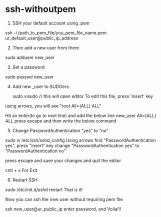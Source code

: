 # ssh-withoutpem
1. SSH your default account using .pem

ssh -i /path_to_pem_file/you_pem_file_name.pem ur_default_user@public_ip_address 

2. Then add a new user from there

sudo adduser new_user 

3. Set a password

sudo passwd new_user 

4. Add new _user to SUDOers

    sudo visudo // this will open editor 
To edit this file, press 'insert' key

using arrows, you will see "root All=(ALL) ALL"

Hit an enter(to go to next line) and add the below line
        new_user	All=(ALL)	ALL 
press escape and then write the below command



5. Change PasswordAuthentication "yes" to "no"

sudo vi /etc/ssh/sshd_config 
Using arrows find "PasswordAuthentication yes", press "insert" key change "PasswordAuthentication yes" to "PasswordAuthentication no"

press escape and save your changes and quit the editor

cntl + x For Exit

6. Restart SSH

sudo /etc/init.d/sshd restart 
That is it!

Now you can ssh the new user without requiring pem file

ssh new_user@ur_public_ip 
enter password, and Voila!!!